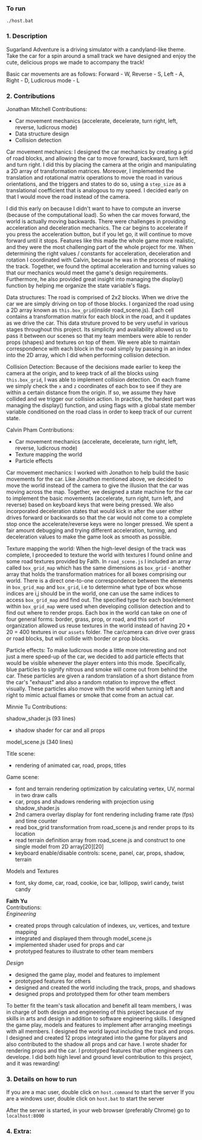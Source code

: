 ### To run
```
./host.bat
```


### 1. Description
Sugarland Adventure is a driving simulator with a candyland-like theme. Take the car for a spin around a small track we have designed and enjoy the cute, delicious props we made to accompany the track! 

Basic car movements are as follows: Forward - W, Reverse - S, Left - A, Right - D, Ludicrous mode - L

### 2. Contributions
Jonathan Mitchell
Contributions:
* Car movement mechanics (accelerate, decelerate, turn right, left, reverse, ludicrous mode)
* Data structure design
* Collision detection

Car movement mechanics: 
I designed the car mechanics by creating a grid of road blocks, and allowing the car to move forward, backward, turn left and turn right. I did this by placing the camera at the origin and manipulating a 2D array of transformation matrices. Moreover, I implemented the translation and rotational matrix operations to move the road in various orientations, and the triggers and states to do so, using a `step_size` as a translational coefficient that is analogous to my speed. I decided early on that I would move the road instead of the camera.

I did this early on because I didn't want to have to compute an inverse (because of the computational load). So when the car moves forward, the world is actually moving backwards. There were challenges in providing acceleration and deceleration mechanics. The car begins to accelerate if you press the acceleration button, but if you let go, it will continue to move forward until it stops. Features like this made the whole game more realistic, and they were the most challenging part of the whole project for me. When determining the right values / constants for acceleration, deceleration and rotation I coordinated with Calvin, because he was in the process of making the track. Together, we found the optimal acceleration and turning values so that our mechanics would meet the game's design requirements. Furthermore, he also provided great insight into managing the display() function by helping me organize the state variable's flags.

Data structures:
The road is comprised of 2x2 blocks. When we drive the car we are simply driving on top of those blocks. I organized the road using a 2D array known as `this.box_grid`(inside road_scene.js). Each cell contains a transformation matrix for each block in the road, and it updates as we drive the car. This data struture proved to be very useful in various stages throughout this project. Its simplicity and availability allowed us to pass it between our scenes so that my team members were able to render props (shapes) and textures on top of them. We were able to maintain correspondence with each block in the road simply by passing in an index into the 2D array, which I did when performing collision detection.

Collision Detection:
Because of the decisions made earlier to keep the camera at the origin, and to keep track of all the blocks using `this.box_grid`, I was able to implement collision detection. On each frame we simply check the `x` and `z` coordinates of each box to see if they are within a certain distance from the origin. If so, we assume they have collided and we trigger our collision action. In practice, the hardest part was managing the display() function, and using flags with a global state member variable conditioned on the road class in order to keep track of our current state.

Calvin Pham
Contributions:
* Car movement mechanics (accelerate, decelerate, turn right, left, reverse, ludicrous mode)
* Texture mapping the world
* Particle effects

Car movement mechanics:
I worked with Jonathon to help build the basic movements for the car. Like Jonathon mentioned above, we decided to move the world instead of the camera to give the illusion that the car was moving across the map. Together, we designed a state machine for the car to implement the basic movements (accelerate, turn right, turn left, and reverse) based on keyboard keys that were being pressed. We also incorporated deceleration states that would kick in after the user either drives forward or backwards so that the car would not come to a complete stop once the accelerate/reverse keys were no longer pressed. We spent a fair amount debugging and trying different acceleration, turning, and deceleration values to make the game look as smooth as possible.

Texture mapping the world:
When the high-level design of the track was complete, I proceeded to texture the world with textures I found online and some road textures provided by Faith. In `road_scene.js` I included an array called `box_grid_map` which has the same dimensions as `box_grid` - another array that holds the transformation matrices for all boxes comprising our world. There is a direct one-to-one correspondence between the elements in `box_grid_map` and `box_grid`, i.e to determine what type of box whose indices are i,j should be in the world, one can use the same indices to access `box_grid_map` and find out. The specified type for each box/element within `box_grid_map` were used when developing collision detection and to find out where to render props. Each box in the world can take on one of four general forms: border, grass, prop, or road, and this sort of organization allowed us reuse textures in the world instead of having 20 * 20 = 400 textures in our `assets` folder. The car/camera can drive over grass or road blocks, but will collide with border or prop blocks. 

Particle effects:
To make ludicrous mode a little more interesting and not just a mere speed-up of the car, we decided to add particle effects that would be visible whenever the player enters into this mode. Specifically, blue particles to signify nitrous and smoke will come out from behind the car. These particles are given a random translation of a short distance from the car's "exhaust" and also a random rotation to improve the effect visually. These particles also move with the world when turning left and right to mimic actual flames or smoke that come from an actual car. 


Minnie Tu Contributions:

shadow_shader.js (93 lines)
* shadow shader for car and all props

model_scene.js (340 lines)

Title scene:
* rendering of animated car, road, props, titles
 
 Game scene:
* font and terrain rendering optimization by calculating vertex, UV, normal in two draw calls
* car, props and shadows rendering with projection using shadow_shader.js
* 2nd camera overlay display for font rendering including frame rate (fps) and time counter 
* read box_grid transformation from road_scene.js and render props to its location
* read terrain definition array from road_scene.js and construct to one single model from 2D array[20][20]
* keyboard enable/disable controls: scene, panel, car, props, shadow, terrain

Models and Textures
* font, sky dome, car, road, cookie, ice bar, lollipop, swirl candy, twist candy

**Faith Yu**<br />
Contributions: <br />
*Engineering* <br />
* created props through calculation of indexes, uv, vertices, and texture mapping
* integrated and displayed them through model_scene.js
* implemented shader used for props and car
* prototyped features to illustrate to other team members <br />

*Design* <br />
* designed the game play, model and features to implement
* prototyped features for others
* designed and created the world including the track, props, and shadows
* designed props and prototyped them for other team members

To better fit the team's task allocation and benefit all team members, I was in charge of both design and engineering of this project because of my skills in arts and design in addition to software engineering skills. I designed the game play, models and features to implement after arranging meetings with all members. I designed the world layout including the track and props. I designed and created 12 props integrated into the game for players and also contributed to the shadow all props and car have. I wrote shader for rendering props and the car. I prototyped features that other engineers can develope. I did both high level and ground level contribution to this project, and it was rewarding!

### 3. Details on how to run
If you are a mac user, double click on `host.command` to start the server
If you are a windows user, double click on `host.bat` to start the server

After the server is started, in your web browser (preferably Chrome) go to `localhost:8000`

### 4. Extra:



